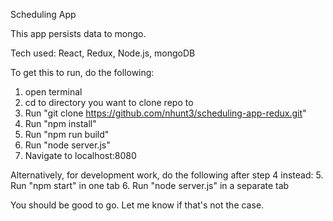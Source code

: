Scheduling App

This app persists data to mongo.

Tech used: React, Redux, Node.js, mongoDB

To get this to run, do the following:
1. open terminal
2. cd to directory you want to clone repo to
3. Run "git clone https://github.com/nhunt3/scheduling-app-redux.git"
4. Run "npm install"
5. Run "npm run build"
6. Run "node server.js"
7. Navigate to localhost:8080

Alternatively, for development work, do the following after step 4 instead:
  5. Run "npm start" in one tab
  6. Run "node server.js" in a separate tab

You should be good to go. Let me know if that's not the case.
